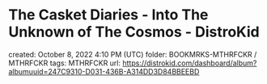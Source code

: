 # The Casket Diaries - Into The Unknown of The Cosmos - DistroKid

created: October 8, 2022 4:10 PM (UTC)
folder: BOOKMRKS-MTHRFCKR / MTHRFCKR
tags: MTHRFCKR
url: https://distrokid.com/dashboard/album?albumuuid=247C9310-D031-436B-A314DD3D84BBEEBD